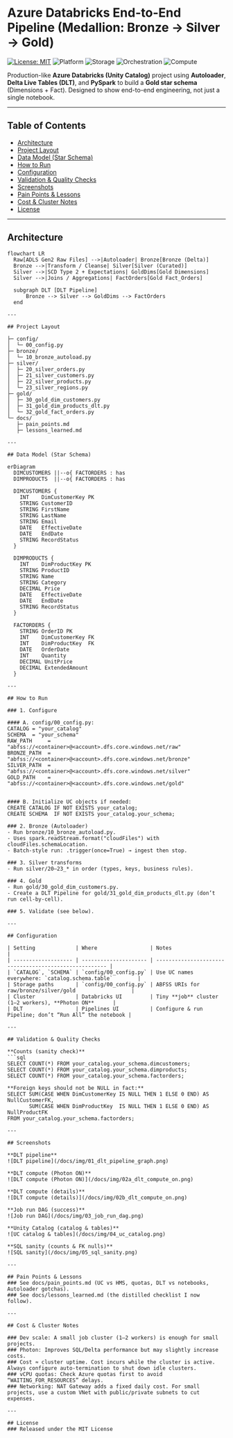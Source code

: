 # Azure Databricks End-to-End Pipeline (Medallion: Bronze → Silver → Gold)

[![License: MIT](https://img.shields.io/badge/License-MIT-green.svg)](LICENSE)
![Platform](https://img.shields.io/badge/Platform-Azure%20Databricks-blue)
![Storage](https://img.shields.io/badge/Storage-Delta%20Lake-blueviolet)
![Orchestration](https://img.shields.io/badge/Orchestration-Delta%20Live%20Tables-orange)
![Compute](https://img.shields.io/badge/Compute-Photon%20ON-success)

Production-like **Azure Databricks (Unity Catalog)** project using **Autoloader**, **Delta Live Tables (DLT)**, and **PySpark** to build a **Gold star schema** (Dimensions + Fact). Designed to show end-to-end engineering, not just a single notebook.

---

## Table of Contents
- [Architecture](#architecture)
- [Project Layout](#project-layout)
- [Data Model (Star Schema)](#data-model-star-schema)
- [How to Run](#how-to-run)
- [Configuration](#configuration)
- [Validation & Quality Checks](#validation--quality-checks)
- [Screenshots](#screenshots)
- [Pain Points & Lessons](#pain-points--lessons)
- [Cost & Cluster Notes](#cost--cluster-notes)
- [License](#license)

---

## Architecture

```mermaid
flowchart LR
  Raw[ADLS Gen2 Raw Files] -->|Autoloader| Bronze[Bronze (Delta)]
  Bronze -->|Transform / Cleanse| Silver[Silver (Curated)]
  Silver -->|SCD Type 2 + Expectations| GoldDims[Gold Dimensions]
  Silver -->|Joins / Aggregations| FactOrders[Gold Fact_Orders]

  subgraph DLT [DLT Pipeline]
      Bronze --> Silver --> GoldDims --> FactOrders
  end

---

## Project Layout

├─ config/
│  └─ 00_config.py
├─ bronze/
│  └─ 10_bronze_autoload.py
├─ silver/
│  ├─ 20_silver_orders.py
│  ├─ 21_silver_customers.py
│  ├─ 22_silver_products.py
│  └─ 23_silver_regions.py
├─ gold/
│  ├─ 30_gold_dim_customers.py
│  ├─ 31_gold_dim_products_dlt.py
│  └─ 32_gold_fact_orders.py
└─ docs/
   ├─ pain_points.md
   ├─ lessons_learned.md

---

## Data Model (Star Schema)

erDiagram
  DIMCUSTOMERS ||--o{ FACTORDERS : has
  DIMPRODUCTS  ||--o{ FACTORDERS : has

  DIMCUSTOMERS {
    INT    DimCustomerKey PK
    STRING CustomerID
    STRING FirstName
    STRING LastName
    STRING Email
    DATE   EffectiveDate
    DATE   EndDate
    STRING RecordStatus
  }

  DIMPRODUCTS {
    INT    DimProductKey PK
    STRING ProductID
    STRING Name
    STRING Category
    DECIMAL Price
    DATE   EffectiveDate
    DATE   EndDate
    STRING RecordStatus
  }

  FACTORDERS {
    STRING OrderID PK
    INT    DimCustomerKey FK
    INT    DimProductKey  FK
    DATE   OrderDate
    INT    Quantity
    DECIMAL UnitPrice
    DECIMAL ExtendedAmount
  }

---

## How to Run

### 1. Configure

#### A. config/00_config.py:
CATALOG = "your_catalog"
SCHEMA  = "your_schema"
RAW_PATH     = "abfss://<container>@<account>.dfs.core.windows.net/raw"
BRONZE_PATH  = "abfss://<container>@<account>.dfs.core.windows.net/bronze"
SILVER_PATH  = "abfss://<container>@<account>.dfs.core.windows.net/silver"
GOLD_PATH    = "abfss://<container>@<account>.dfs.core.windows.net/gold"


#### B. Initialize UC objects if needed:
CREATE CATALOG IF NOT EXISTS your_catalog;
CREATE SCHEMA  IF NOT EXISTS your_catalog.your_schema;

### 2. Bronze (Autoloader)
- Run bronze/10_bronze_autoload.py.
- Uses spark.readStream.format("cloudFiles") with cloudFiles.schemaLocation.
- Batch-style run: .trigger(once=True) → ingest then stop.

### 3. Silver transforms
- Run silver/20–23_* in order (types, keys, business rules).

### 4. Gold
- Run gold/30_gold_dim_customers.py.
- Create a DLT Pipeline for gold/31_gold_dim_products_dlt.py (don’t run cell-by-cell).

### 5. Validate (see below).

---

## Configuration

| Setting             | Where                 | Notes                                                  |
| ------------------- | --------------------- | ------------------------------------------------------ |
| `CATALOG`, `SCHEMA` | `config/00_config.py` | Use UC names everywhere: `catalog.schema.table`        |
| Storage paths       | `config/00_config.py` | ABFSS URIs for raw/bronze/silver/gold                  |
| Cluster             | Databricks UI         | Tiny **job** cluster (1–2 workers), **Photon ON**      |
| DLT                 | Pipelines UI          | Configure & run Pipeline; don’t “Run All” the notebook |

---

## Validation & Quality Checks

**Counts (sanity check)**  
```sql
SELECT COUNT(*) FROM your_catalog.your_schema.dimcustomers;
SELECT COUNT(*) FROM your_catalog.your_schema.dimproducts;
SELECT COUNT(*) FROM your_catalog.your_schema.factorders;

**Foreign keys should not be NULL in fact:**
SELECT SUM(CASE WHEN DimCustomerKey IS NULL THEN 1 ELSE 0 END) AS NullCustomerFK,
       SUM(CASE WHEN DimProductKey  IS NULL THEN 1 ELSE 0 END) AS NullProductFK
FROM your_catalog.your_schema.factorders;

---

## Screenshots

**DLT pipeline**  
![DLT pipeline](/docs/img/01_dlt_pipeline_graph.png)

**DLT compute (Photon ON)**  
![DLT compute (Photon ON)](/docs/img/02a_dlt_compute_on.png)

**DLT compute (details)**  
![DLT compute (details)](/docs/img/02b_dlt_compute_on.png)

**Job run DAG (success)**  
![Job run DAG](/docs/img/03_job_run_dag.png)

**Unity Catalog (catalog & tables)**  
![UC catalog & tables](/docs/img/04_uc_catalog.png)

**SQL sanity (counts & FK nulls)**  
![SQL sanity](/docs/img/05_sql_sanity.png)

---

## Pain Points & Lessons
### See docs/pain_points.md (UC vs HMS, quotas, DLT vs notebooks, Autoloader gotchas).
### See docs/lessons_learned.md (the distilled checklist I now follow).

---

## Cost & Cluster Notes

### Dev scale: A small job cluster (1–2 workers) is enough for small projects.
### Photon: Improves SQL/Delta performance but may slightly increase costs.
### Cost ≈ cluster uptime. Cost incurs while the cluster is active. Always configure auto-termination to shut down idle clusters.
### vCPU quotas: Check Azure quotas first to avoid “WAITING_FOR_RESOURCES” delays.
### Networking: NAT Gateway adds a fixed daily cost. For small projects, use a custom VNet with public/private subnets to cut expenses.

---

## License
### Released under the MIT License

